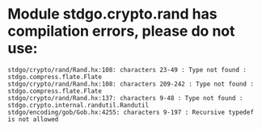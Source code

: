 # Module stdgo.crypto.rand has compilation errors, please do not use:
```
stdgo/crypto/rand/Rand.hx:108: characters 23-49 : Type not found : stdgo.compress.flate.Flate
stdgo/crypto/rand/Rand.hx:108: characters 209-242 : Type not found : stdgo.compress.flate.Flate
stdgo/crypto/rand/Rand.hx:137: characters 9-48 : Type not found : stdgo.crypto.internal.randutil.Randutil
stdgo/encoding/gob/Gob.hx:4255: characters 9-197 : Recursive typedef is not allowed

```

